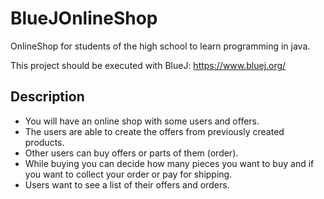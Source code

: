 # BlueJOnlineShop
OnlineShop for students of the high school to learn programming in java.

This project should be executed with BlueJ: https://www.bluej.org/

## Description
- You will have an online shop with some users and offers.
- The users are able to create the offers from previously created products.
- Other users can buy offers or parts of them (order).
- While buying you can decide how many pieces you want to buy and if you want to collect your order or pay for shipping.
- Users want to see a list of their offers and orders.
